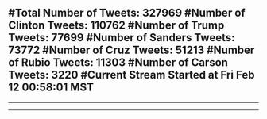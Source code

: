 #Total Number of Tweets: 327969 
#Number of Clinton Tweets: 110762
#Number of Trump Tweets: 77699
#Number of Sanders Tweets: 73772
#Number of Cruz Tweets: 51213
#Number of Rubio Tweets: 11303
#Number of Carson Tweets: 3220
#Current Stream Started at Fri Feb 12 00:58:01 MST
---
---
---

